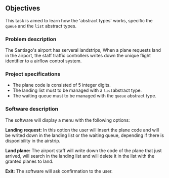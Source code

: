 


## Objectives

This task is aimed to learn how the 'abstract types' works, specific the `queue` and the `list` abstract types.

### Problem description

The Santiago's airport has serveral landstrips, When a plane requests land in the airport, the staff traffic controllers writes down the unique flight identifier to a airflow control system.

### Project specifications

- The plane code is consisted of 5 integer digits.
- The landing list must to be managed with a `list`abstract type.
- The waiting queue must to be managed with the `queue` abstract type.

### Software description

The software will display a menu with the following options:

__Landing request:__ In this option the user will insert the plane code and will be writed down in the landing list or the waiting queue, depending if there is disponibility in the airstrip.

__Land plane:__ The airport staff will write down the code of the plane that just arrived, will search in the landing list and will delete it in the list with the granted planes to land.

__Exit:__ The software will ask confirmation to the user.


